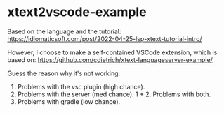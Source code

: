 # xtext2vscode-example

Based on the language and the tutorial: <https://idiomaticsoft.com/post/2022-04-25-lsp-xtext-tutorial-intro/>

However, I choose to make a self-contained VSCode extension, which is based on: <https://github.com/cdietrich/xtext-languageserver-example/>

Guess the reason why it's not working:

1. Problems with the vsc plugin (high chance).
2. Problems with the server (med chance).
1 + 2. Problems with both.
3. Problems with gradle (low chance).
